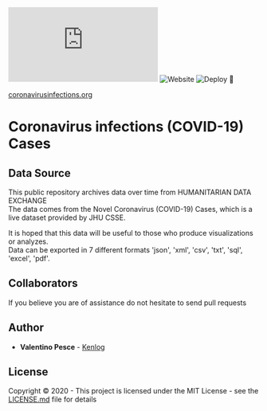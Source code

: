 ![GitHub](https://img.shields.io/github/license/kenlog/coronavirusinfections.org)
![Website](https://img.shields.io/website?down_message=offline&up_message=online&url=https%3A%2F%2Fcoronavirusinfections.org)
![Deploy 🚀](https://github.com/kenlog/coronavirusinfections.org/workflows/Deploy%20%F0%9F%9A%80/badge.svg)

[coronavirusinfections.org](https://coronavirusinfections.org/)
# Coronavirus infections (COVID-19) Cases

## Data Source
This public repository archives data over time from HUMANITARIAN DATA EXCHANGE   
The data comes from the Novel Coronavirus (COVID-19) Cases, which is a live dataset provided by JHU CSSE.

It is hoped that this data will be useful to those who produce visualizations or analyzes.   
Data can be exported in 7 different formats 'json', 'xml', 'csv', 'txt', 'sql', 'excel', 'pdf'.

## Collaborators
If you believe you are of assistance do not hesitate to send pull requests

## Author

* **Valentino Pesce** - [Kenlog](https://github.com/kenlog)

## License

Copyright © 2020 - This project is licensed under the MIT License - see the [LICENSE.md](LICENSE) file for details 
